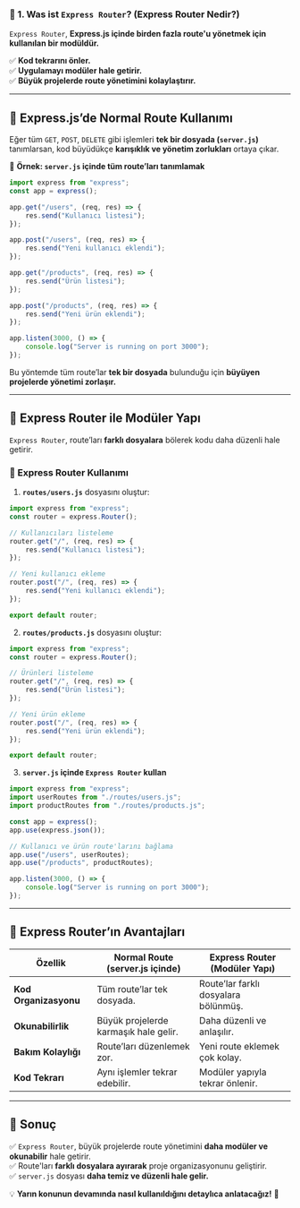 ### **📌 1. Was ist `Express Router`? (Express Router Nedir?)**

`Express Router`, **Express.js içinde birden fazla route'u yönetmek için kullanılan bir modüldür.**  

✅ **Kod tekrarını önler.**  
✅ **Uygulamayı modüler hale getirir.**  
✅ **Büyük projelerde route yönetimini kolaylaştırır.**  

---

## **📌 Express.js’de Normal Route Kullanımı**
Eğer tüm `GET`, `POST`, `DELETE` gibi işlemleri **tek bir dosyada (`server.js`)** tanımlarsan, kod büyüdükçe **karışıklık ve yönetim zorlukları** ortaya çıkar.

📌 **Örnek: `server.js` içinde tüm route’ları tanımlamak**
```js
import express from "express";
const app = express();

app.get("/users", (req, res) => {
    res.send("Kullanıcı listesi");
});

app.post("/users", (req, res) => {
    res.send("Yeni kullanıcı eklendi");
});

app.get("/products", (req, res) => {
    res.send("Ürün listesi");
});

app.post("/products", (req, res) => {
    res.send("Yeni ürün eklendi");
});

app.listen(3000, () => {
    console.log("Server is running on port 3000");
});
```
Bu yöntemde tüm route’lar **tek bir dosyada** bulunduğu için **büyüyen projelerde yönetimi zorlaşır.**  

---

## **📌 Express Router ile Modüler Yapı**
`Express Router`, route’ları **farklı dosyalara** bölerek kodu daha düzenli hale getirir.

### **📌 Express Router Kullanımı**
1. **`routes/users.js`** dosyasını oluştur:
```js
import express from "express";
const router = express.Router();

// Kullanıcıları listeleme
router.get("/", (req, res) => {
    res.send("Kullanıcı listesi");
});

// Yeni kullanıcı ekleme
router.post("/", (req, res) => {
    res.send("Yeni kullanıcı eklendi");
});

export default router;
```

2. **`routes/products.js`** dosyasını oluştur:
```js
import express from "express";
const router = express.Router();

// Ürünleri listeleme
router.get("/", (req, res) => {
    res.send("Ürün listesi");
});

// Yeni ürün ekleme
router.post("/", (req, res) => {
    res.send("Yeni ürün eklendi");
});

export default router;
```

3. **`server.js` içinde `Express Router` kullan**
```js
import express from "express";
import userRoutes from "./routes/users.js";
import productRoutes from "./routes/products.js";

const app = express();
app.use(express.json());

// Kullanıcı ve ürün route'larını bağlama
app.use("/users", userRoutes);
app.use("/products", productRoutes);

app.listen(3000, () => {
    console.log("Server is running on port 3000");
});
```

---

## **📌 Express Router’ın Avantajları**
| **Özellik** | **Normal Route (server.js içinde)** | **Express Router (Modüler Yapı)**
|-------------|----------------------------------|--------------------------------|
| **Kod Organizasyonu** | Tüm route’lar tek dosyada. | Route’lar farklı dosyalara bölünmüş. |
| **Okunabilirlik** | Büyük projelerde karmaşık hale gelir. | Daha düzenli ve anlaşılır. |
| **Bakım Kolaylığı** | Route’ları düzenlemek zor. | Yeni route eklemek çok kolay. |
| **Kod Tekrarı** | Aynı işlemler tekrar edebilir. | Modüler yapıyla tekrar önlenir. |

---

## **🚀 Sonuç**
✅ `Express Router`, büyük projelerde route yönetimini **daha modüler ve okunabilir** hale getirir.  
✅ Route'ları **farklı dosyalara ayırarak** proje organizasyonunu geliştirir.  
✅ `server.js` dosyası **daha temiz ve düzenli hale gelir.**  

💡 **Yarın konunun devamında nasıl kullanıldığını detaylıca anlatacağız!** 🚀